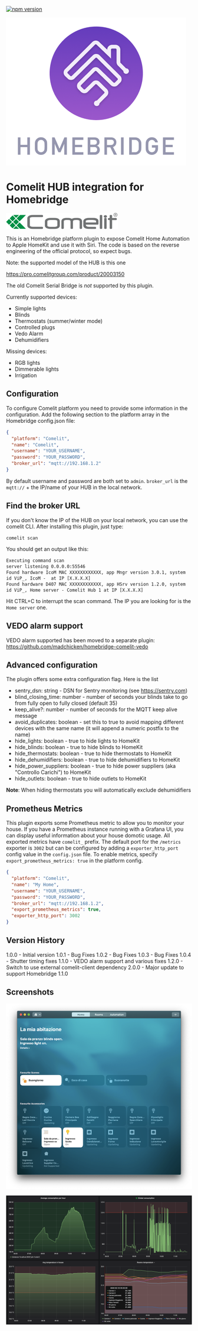 [![npm version](https://badge.fury.io/js/homebridge-comelit-platform.svg)](https://badge.fury.io/js/homebridge-comelit-platform)

![Homebridge](https://github.com/madchicken/homebridge-comelit-hub/raw/master/images/homebridge.png)

# Comelit HUB integration for Homebridge

![Comelit](https://github.com/madchicken/homebridge-comelit-hub/raw/master/images/comelit.png)

This is an Homebridge platform plugin to expose Comelit Home Automation to Apple HomeKit and use it with Siri.
The code is based on the reverse engineering of the official protocol, so expect bugs.

Note: the supported model of the HUB is this one

https://pro.comelitgroup.com/product/20003150

The old Comelit Serial Bridge is _not_ supported by this plugin.

Currently supported devices:

- Simple lights
- Blinds
- Thermostats (summer/winter mode)
- Controlled plugs
- Vedo Alarm
- Dehumidifiers

Missing devices:

- RGB lights
- Dimmerable lights
- Irrigation

## Configuration

To configure Comelit platform you need to provide some information in the configuration.
Add the following section to the platform array in the Homebridge config.json file:

```json
{
  "platform": "Comelit",
  "name": "Comelit",
  "username": "YOUR_USERNAME",
  "password": "YOUR_PASSWORD",
  "broker_url": "mqtt://192.168.1.2"
}
```

By default username and password are both set to `admin`.
`broker_url` is the `mqtt://` + the IP/name of your HUB in the local network.

## Find the broker URL

If you don't know the IP of the HUB on your local network, you can use the comelit CLI. After installing this plugin,
just type:

    comelit scan

You should get an output like this:

    Executing command scan
    server listening 0.0.0.0:55546
    Found hardware IcoM MAC XXXXXXXXXXXX, app Mngr version 3.0.1, system id ViP_, IcoM -  at IP [X.X.X.X]
    Found hardware D407 MAC XXXXXXXXXXXX, app HSrv version 1.2.0, system id ViP_, Home server - Comelit Hub 1 at IP [X.X.X.X]

Hit CTRL+C to interrupt the scan command.
The IP you are looking for is the `Home server` one.

## VEDO alarm support

VEDO alarm supported has been moved to a separate plugin: https://github.com/madchicken/homebridge-comelit-vedo

## Advanced configuration

The plugin offers some extra configuration flag. Here is the list

- sentry_dsn: string - DSN for Sentry monitoring (see https://sentry.com)
- blind_closing_time: number - number of seconds your blinds take to go from fully open to fully closed (default 35)
- keep_alive?: number - number of seconds for the MQTT keep alive message
- avoid_duplicates: boolean - set this to true to avoid mapping different devices with the same name (it will append a numeric postfix to the name)
- hide_lights: boolean - true to hide lights to HomeKit
- hide_blinds: boolean - true to hide blinds to HomeKit
- hide_thermostats: boolean - true to hide thermostats to HomeKit
- hide_dehumidifiers: boolean - true to hide dehumidifiers to HomeKit
- hide_power_suppliers: boolean - true to hide power suppliers (aka "Controllo Carichi") to HomeKit
- hide_outlets: boolean - true to hide outlets to HomeKit

**Note**: When hiding thermostats you will automatically exclude dehumidifiers

## Prometheus Metrics

This plugin exports some Prometheus metric to allow you to monitor your house. If you have a Prometheus instance running
with a Grafana UI, you can display useful information about your house domotic usage. All exported metrics have `comelit_` prefix.
The default port for the `/metrics` exporter is `3002` but can be configured by adding a `exporter_http_port` config value in
the `config.json` file.
To enable metrics, specify `export_prometheus_metrics: true` in the platform config.

```json
{
  "platform": "Comelit",
  "name": "My Home",
  "username": "YOUR_USERNAME",
  "password": "YOUR_PASSWORD",
  "broker_url": "mqtt://192.168.1.2",
  "export_prometheus_metrics": true,
  "exporter_http_port": 3002
}
```

## Version History

1.0.0 - Initial version
1.0.1 - Bug Fixes
1.0.2 - Bug Fixes
1.0.3 - Bug Fixes
1.0.4 - Shutter timing fixes
1.1.0 - VEDO alarm support and various fixes
1.2.0 - Switch to use external comelit-client dependency
2.0.0 - Major update to support Homebridge 1.1.0

## Screenshots

![Home application screenshot](https://github.com/madchicken/homebridge-comelit-hub/raw/master/images/home.png)

![Grafana screenshot](https://github.com/madchicken/homebridge-comelit-hub/raw/master/images/grafana.png)
